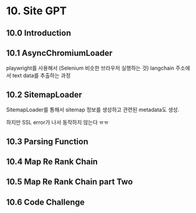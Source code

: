# 10. Site GPT
## 10.0 Introduction
## 10.1 AsyncChromiumLoader
playwright를 사용해서 (Selenium 비슷한 브라우저 실행하는 것) langchain 주소에서 text data를 추출하는 과정
## 10.2 SitemapLoader
SitemapLoader를 통해서 sitemap 정보를 생성하고 관련된 metadata도 생성.

하지만 SSL error가 나서 동작하지 않는다 ㅠㅠ
## 10.3 Parsing Function
## 10.4 Map Re Rank Chain
## 10.5 Map Re Rank Chain part Two
## 10.6 Code Challenge

